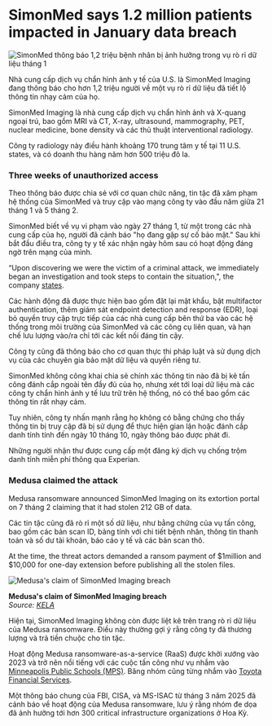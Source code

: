 # SimonMed says 1.2 million patients impacted in January data breach

![SimonMed thông báo 1,2 triệu bệnh nhân bị ảnh hưởng trong vụ rò rỉ dữ liệu tháng 1](https://www.bleepstatic.com/content/hl-images/2024/06/25/Medusa.jpg)

Nhà cung cấp dịch vụ chẩn hình ảnh y tế của U.S. là SimonMed Imaging đang thông báo cho hơn 1,2 triệu người về một vụ rò rỉ dữ liệu đã tiết lộ thông tin nhạy cảm của họ.

SimonMed Imaging là nhà cung cấp dịch vụ chẩn hình ảnh và X-quang ngoại trú, bao gồm MRI và CT, X-ray, ultrasound, mammography, PET, nuclear medicine, bone density và các thủ thuật interventional radiology.

Công ty radiology này điều hành khoảng 170 trung tâm y tế tại 11 U.S. states, và có doanh thu hàng năm hơn 500 triệu đô la.

### Three weeks of unauthorized access

Theo thông báo được chia sẻ với cơ quan chức năng, tin tặc đã xâm phạm hệ thống của SimonMed và truy cập vào mạng công ty vào đầu năm giữa 21 tháng 1 và 5 tháng 2.

SimonMed biết về vụ vi phạm vào ngày 27 tháng 1, từ một trong các nhà cung cấp của họ, người đã cảnh báo "họ đang gặp sự cố bảo mật." Sau khi bắt đầu điều tra, công ty y tế xác nhận ngày hôm sau có hoạt động đáng ngờ trên mạng của mình.

“Upon discovering we were the victim of a criminal attack, we immediately began an investigation and took steps to contain the situation,", the company [states](http://www.maine.gov/agviewer/content/ag/985235c7-cb95-4be2-8792-a1252b4f8318/db44458c-e230-4f17-88b4-0513fc890cc6.html).

Các hành động đã được thực hiện bao gồm đặt lại mật khẩu, bật multifactor authentication, thêm giám sát endpoint detection and response (EDR), loại bỏ quyền truy cập trực tiếp của các nhà cung cấp bên thứ ba vào các hệ thống trong môi trường của SimonMed và các công cụ liên quan, và hạn chế lưu lượng vào/ra chỉ tới các kết nối đáng tin cậy.

Công ty cũng đã thông báo cho cơ quan thực thi pháp luật và sử dụng dịch vụ của các chuyên gia bảo mật dữ liệu và quyền riêng tư.

SimonMed không công khai chia sẻ chính xác thông tin nào đã bị kẻ tấn công đánh cắp ngoài tên đầy đủ của họ, nhưng xét tới loại dữ liệu mà các công ty chẩn hình ảnh y tế lưu trữ trên hệ thống, nó có thể bao gồm các thông tin rất nhạy cảm.

Tuy nhiên, công ty nhấn mạnh rằng họ không có bằng chứng cho thấy thông tin bị truy cập đã bị sử dụng để thực hiện gian lận hoặc đánh cắp danh tính tính đến ngày 10 tháng 10, ngày thông báo được phát đi.

Những người nhận thư được cung cấp một đăng ký dịch vụ chống trộm danh tính miễn phí thông qua Experian.

### Medusa claimed the attack

Medusa ransomware announced SimonMed Imaging on its extortion portal on 7 tháng 2 claiming that it had stolen 212 GB of data.

Các tin tặc cũng đã rò rỉ một số dữ liệu, như bằng chứng của vụ tấn công, bao gồm các bản scan ID, bảng tính với chi tiết bệnh nhân, thông tin thanh toán và số dư tài khoản, báo cáo y tế và các bản scan thô.

At the time, the threat actors demanded a ransom payment of $1million and $10,000 for one-day extension before publishing all the stolen files.

![Medusa's claim of SimonMed Imaging breach](https://www.bleepstatic.com/images/news/u/1220909/2025/October/medusa-kela.jpg)

**Medusa's claim of SimonMed Imaging breach**  
_Source: [KELA](https://www.kelacyber.com/)_

Hiện tại, SimonMed Imaging không còn được liệt kê trên trang rò rỉ dữ liệu của Medusa ransomware. Điều này thường gợi ý rằng công ty đã thương lượng và trả tiền chuộc cho tin tặc.

Hoạt động Medusa ransomware-as-a-service (RaaS) được khởi xướng vào 2023 và trở nên nổi tiếng với các cuộc tấn công như vụ nhắm vào [Minneapolis Public Schools (MPS)](https://www.bleepingcomputer.com/news/security/ransomware-gang-posts-video-of-data-stolen-from-minneapolis-schools/). Băng nhóm cũng từng nhắm vào [Toyota Financial Services](https://www.bleepingcomputer.com/news/security/toyota-warns-customers-of-data-breach-exposing-personal-financial-info/).

Một thông báo chung của FBI, CISA, và MS-ISAC từ tháng 3 năm 2025 đã cảnh báo về hoạt động của Medusa ransomware, lưu ý rằng nhóm đe dọa đã ảnh hưởng tới hơn 300 critical infrastructure organizations ở Hoa Kỳ.